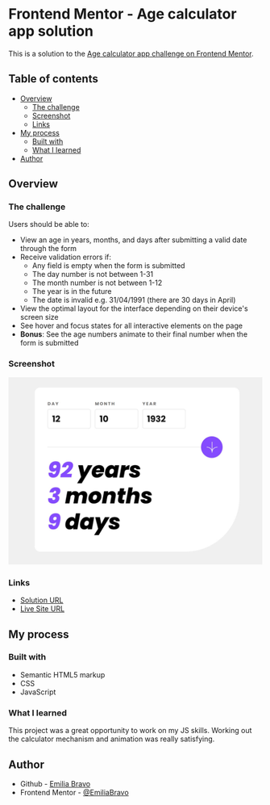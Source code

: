 # Frontend Mentor - Age calculator app solution

This is a solution to the [Age calculator app challenge on Frontend Mentor](https://www.frontendmentor.io/challenges/age-calculator-app-dF9DFFpj-Q).

## Table of contents

- [Overview](#overview)
  - [The challenge](#the-challenge)
  - [Screenshot](#screenshot)
  - [Links](#links)
- [My process](#my-process)
  - [Built with](#built-with)
  - [What I learned](#what-i-learned)
- [Author](#author)

## Overview

### The challenge

Users should be able to:

- View an age in years, months, and days after submitting a valid date through the form
- Receive validation errors if:
  - Any field is empty when the form is submitted
  - The day number is not between 1-31
  - The month number is not between 1-12
  - The year is in the future
  - The date is invalid e.g. 31/04/1991 (there are 30 days in April)
- View the optimal layout for the interface depending on their device's screen size
- See hover and focus states for all interactive elements on the page
- **Bonus**: See the age numbers animate to their final number when the form is submitted

### Screenshot

![](./screenshot.jpg)

### Links

- [Solution URL](https://github.com/EmiliaBravo/age-calculator-app)
- [Live Site URL](https://emiliabravo.github.io/age-calculator-app/)

## My process

### Built with

- Semantic HTML5 markup
- CSS
- JavaScript

### What I learned

This project was a great opportunity to work on my JS skills. Working out the calculator mechanism and animation was really satisfying.

## Author

- Github - [Emilia Bravo](https://github.com/EmiliaBravo)
- Frontend Mentor - [@EmiliaBravo](https://www.frontendmentor.io/profile/EmiliaBravo)
